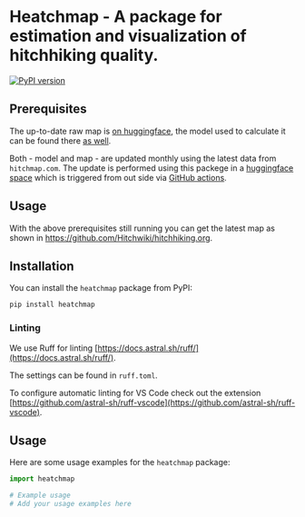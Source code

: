 # Heatchmap - A package for estimation and visualization of hitchhiking quality.

[![PyPI version](https://badge.fury.io/py/heatchmap.svg)](https://badge.fury.io/py/heatchmap)

## Prerequisites

The up-to-date raw map is [on huggingface](https://huggingface.co/datasets/tillwenke/heatchmap-map), the model used to calculate it can be found there [as well](https://huggingface.co/tillwenke/heatchmap-model).

Both - model and map - are updated monthly using the latest data from `hitchmap.com`. The update is performed using this packege in a [huggingface space](https://huggingface.co/spaces/tillwenke/heatchmap-space) which is triggered from out side via [GitHub actions](https://github.com/tillwenke/heatchmap-space-scheduler/tree/main).

## Usage
With the above prerequisites still running you can get the latest map as shown in https://github.com/Hitchwiki/hitchhiking.org.


## Installation

You can install the `heatchmap` package from PyPI:

```bash
pip install heatchmap
```

### Linting

We use Ruff for linting [https://docs.astral.sh/ruff/](https://docs.astral.sh/ruff/).

The settings can be found in `ruff.toml`.

To configure automatic linting for VS Code check out the extension [https://github.com/astral-sh/ruff-vscode](https://github.com/astral-sh/ruff-vscode).

## Usage

Here are some usage examples for the `heatchmap` package:

```python
import heatchmap

# Example usage
# Add your usage examples here
```
